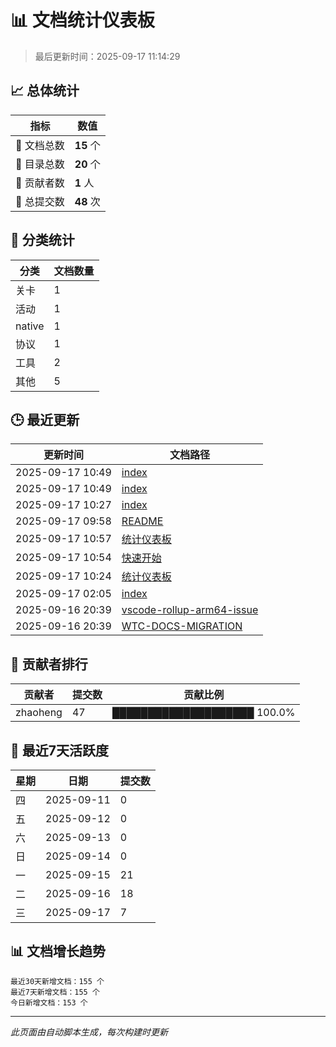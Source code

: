 # 📊 文档统计仪表板

> 最后更新时间：2025-09-17 11:14:29

## 📈 总体统计

| 指标 | 数值 |
|------|------|
| 📄 文档总数 | **15** 个 |
| 📁 目录总数 | **20** 个 |
| 👥 贡献者数 | **1** 人 |
| 🔄 总提交数 | **48** 次 |

## 📂 分类统计

| 分类 | 文档数量 |
|------|----------|
| 关卡 | 1 |
| 活动 | 1 |
| native | 1 |
| 协议 | 1 |
| 工具 | 2 |
| 其他 | 5 |

## 🕒 最近更新

| 更新时间 | 文档路径 |
|----------|----------|
| 2025-09-17 10:49 | [index](/native/index.md) |
| 2025-09-17 10:49 | [index](/index.md) |
| 2025-09-17 10:27 | [index](/活动/index.md) |
| 2025-09-17 09:58 | [README](/README.md) |
| 2025-09-17 10:57 | [统计仪表板](/统计仪表板.md) |
| 2025-09-17 10:54 | [快速开始](/其他/隐藏/快速开始.md) |
| 2025-09-17 10:24 | [统计仪表板](/其他/隐藏/统计仪表板.md) |
| 2025-09-17 02:05 | [index](/协议/index.md) |
| 2025-09-16 20:39 | [vscode-rollup-arm64-issue](/故障排查/vscode-rollup-arm64-issue.md) |
| 2025-09-16 20:39 | [WTC-DOCS-MIGRATION](/其他/WTC-DOCS-MIGRATION.md) |

## 👥 贡献者排行

| 贡献者 | 提交数 | 贡献比例 |
|--------|--------|----------|
| zhaoheng | 47 | ████████████████████ 100.0% |

## 📅 最近7天活跃度

| 星期 | 日期 | 提交数 |
|------|------|--------|
| 四 | 2025-09-11 | 0 |
| 五 | 2025-09-12 | 0 |
| 六 | 2025-09-13 | 0 |
| 日 | 2025-09-14 | 0 |
| 一 | 2025-09-15 | 21 |
| 二 | 2025-09-16 | 18 |
| 三 | 2025-09-17 | 7 |

## 📊 文档增长趋势

```
最近30天新增文档：155 个
最近7天新增文档：155 个
今日新增文档：153 个
```

---

*此页面由自动脚本生成，每次构建时更新*
